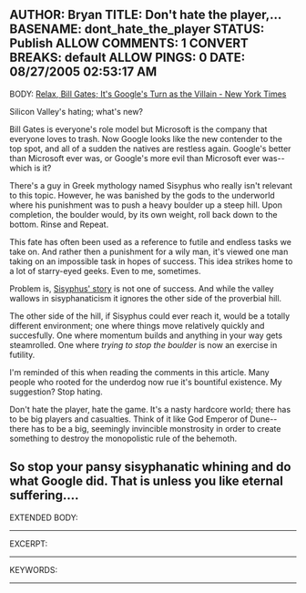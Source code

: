 AUTHOR: Bryan
TITLE: Don't hate the player,...
BASENAME: dont_hate_the_player
STATUS: Publish
ALLOW COMMENTS: 1
CONVERT BREAKS: __default__
ALLOW PINGS: 0
DATE: 08/27/2005 02:53:17 AM
-----
BODY:
<a title="Relax, Bill Gates; It's Google's Turn as the Villain - New York Times" href="http://www.nytimes.com/2005/08/24/technology/24valley.html?ei=5094&en=e92eec83a68ff448&hp=&ex=1124942400&partner=homepage&pagewanted=all">Relax, Bill Gates; It's Google's Turn as the Villain - New York Times</a>

Silicon Valley's hating; what's new? 

Bill Gates is everyone's role model but Microsoft is the company that everyone loves to trash. Now Google looks like the new contender to the top spot, and all of a sudden the natives are restless again. Google's better than Microsoft ever was, or Google's more evil than Microsoft ever was--which is it?

There's a guy in Greek mythology named Sisyphus who really isn't relevant to this topic. However, he was banished by the gods to the underworld where his punishment was to push a heavy boulder up a steep hill. Upon completion, the boulder would, by its own weight, roll back down to the bottom. Rinse and Repeat.

This fate has often been used as a reference to futile and endless tasks we take on. And rather then a punishment for a wily man, it's viewed one man taking on an impossible task in hopes of success. This idea strikes home to a lot of starry-eyed geeks. Even to me, sometimes.

Problem is, <a href="http://www.mythweb.com/encyc/entries/sisyphus.html">Sisyphus' story</a> is not one of success. And while the valley wallows in sisyphanaticism it ignores the other side of the proverbial hill. 

The other side of the hill, if Sisyphus could ever reach it, would be a totally different environment; one where things move relatively quickly and succesfully. One where momentum builds and anything in your way gets steamrolled. One where <em>trying to stop the boulder</em> is now an exercise in futility.

I'm reminded of this when reading the comments in this article. Many people who rooted for  the underdog now rue it's bountiful existence.  My suggestion? Stop hating.

Don't hate the player, hate the game. It's a nasty hardcore world; there has to be big players and casualties. Think of it like God Emperor of Dune--there has to be a big, seemingly invincible monstrosity in order to create something to destroy the monopolistic rule of the behemoth.

So stop your pansy sisyphanatic whining and do  what Google did. That is unless you like eternal suffering....
-----
EXTENDED BODY:

-----
EXCERPT:

-----
KEYWORDS:

-----


